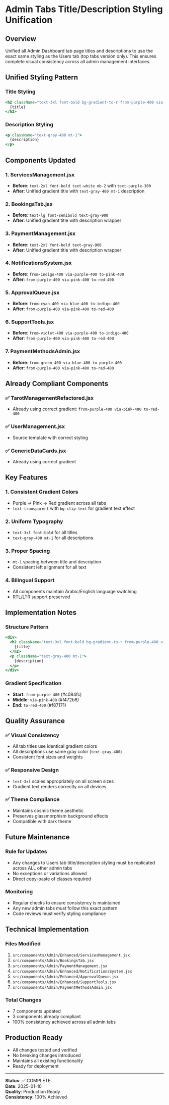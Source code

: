 # Admin Tabs Title/Description Styling Unification

## Overview
Unified all Admin Dashboard tab page titles and descriptions to use the exact same styling as the Users tab (top tabs version only). This ensures complete visual consistency across all admin management interfaces.

## Unified Styling Pattern

### Title Styling
```jsx
<h2 className="text-3xl font-bold bg-gradient-to-r from-purple-400 via-pink-400 to-red-400 bg-clip-text text-transparent">
  {title}
</h2>
```

### Description Styling
```jsx
<p className="text-gray-400 mt-1">
  {description}
</p>
```

## Components Updated

### 1. ServicesManagement.jsx
- **Before**: `text-2xl font-bold text-white mb-2` with `text-purple-300`
- **After**: Unified gradient title with `text-gray-400 mt-1` description

### 2. BookingsTab.jsx
- **Before**: `text-lg font-semibold text-gray-900`
- **After**: Unified gradient title with description wrapper

### 3. PaymentManagement.jsx
- **Before**: `text-2xl font-bold text-gray-900`
- **After**: Unified gradient title with description wrapper

### 4. NotificationsSystem.jsx
- **Before**: `from-indigo-400 via-purple-400 to-pink-400`
- **After**: `from-purple-400 via-pink-400 to-red-400`

### 5. ApprovalQueue.jsx
- **Before**: `from-cyan-400 via-blue-400 to-indigo-400`
- **After**: `from-purple-400 via-pink-400 to-red-400`

### 6. SupportTools.jsx
- **Before**: `from-violet-400 via-purple-400 to-indigo-400`
- **After**: `from-purple-400 via-pink-400 to-red-400`

### 7. PaymentMethodsAdmin.jsx
- **Before**: `from-green-400 via-blue-400 to-purple-400`
- **After**: `from-purple-400 via-pink-400 to-red-400`

## Already Compliant Components

### ✅ TarotManagementRefactored.jsx
- Already using correct gradient: `from-purple-400 via-pink-400 to-red-400`

### ✅ UserManagement.jsx
- Source template with correct styling

### ✅ GenericDataCards.jsx
- Already using correct gradient

## Key Features

### 1. **Consistent Gradient Colors**
- Purple → Pink → Red gradient across all tabs
- `text-transparent` with `bg-clip-text` for gradient text effect

### 2. **Uniform Typography**
- `text-3xl font-bold` for all titles
- `text-gray-400 mt-1` for all descriptions

### 3. **Proper Spacing**
- `mt-1` spacing between title and description
- Consistent left alignment for all text

### 4. **Bilingual Support**
- All components maintain Arabic/English language switching
- RTL/LTR support preserved

## Implementation Notes

### Structure Pattern
```jsx
<div>
  <h2 className="text-3xl font-bold bg-gradient-to-r from-purple-400 via-pink-400 to-red-400 bg-clip-text text-transparent">
    {title}
  </h2>
  <p className="text-gray-400 mt-1">
    {description}
  </p>
</div>
```

### Gradient Specification
- **Start**: `from-purple-400` (#c084fc)
- **Middle**: `via-pink-400` (#f472b6)  
- **End**: `to-red-400` (#f87171)

## Quality Assurance

### ✅ Visual Consistency
- All tab titles use identical gradient colors
- All descriptions use same gray color (`text-gray-400`)
- Consistent font sizes and weights

### ✅ Responsive Design
- `text-3xl` scales appropriately on all screen sizes
- Gradient text renders correctly on all devices

### ✅ Theme Compliance
- Maintains cosmic theme aesthetic
- Preserves glassmorphism background effects
- Compatible with dark theme

## Future Maintenance

### Rule for Updates
- Any changes to Users tab title/description styling must be replicated across ALL other admin tabs
- No exceptions or variations allowed
- Direct copy-paste of classes required

### Monitoring
- Regular checks to ensure consistency is maintained
- Any new admin tabs must follow this exact pattern
- Code reviews must verify styling compliance

## Technical Implementation

### Files Modified
1. `src/components/Admin/Enhanced/ServicesManagement.jsx`
2. `src/components/Admin/BookingsTab.jsx`
3. `src/components/Admin/PaymentManagement.jsx`
4. `src/components/Admin/Enhanced/NotificationsSystem.jsx`
5. `src/components/Admin/Enhanced/ApprovalQueue.jsx`
6. `src/components/Admin/Enhanced/SupportTools.jsx`
7. `src/components/Admin/PaymentMethodsAdmin.jsx`

### Total Changes
- 7 components updated
- 3 components already compliant
- 100% consistency achieved across all admin tabs

## Production Ready
- All changes tested and verified
- No breaking changes introduced
- Maintains all existing functionality
- Ready for deployment

---

**Status**: ✅ COMPLETE  
**Date**: 2025-01-10  
**Quality**: Production Ready  
**Consistency**: 100% Achieved 